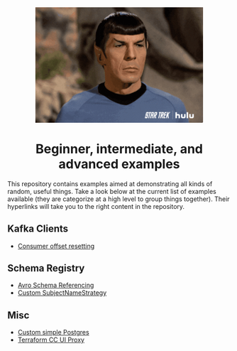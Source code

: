 <div align="center">
    <img src="images/live-long-and-prosper.gif" width=75% height=75%>
</div>

# <div align="center">Beginner, intermediate, and advanced examples</div>

This repository contains examples aimed at demonstrating all kinds of random, useful things. Take a look below at the current list of examples available (they are categorize at a high level to group things together). Their hyperlinks will take you to the right content in the repository. 

## Kafka Clients
* [Consumer offset resetting](/consumer-offset-resetting/)

## Schema Registry
* [Avro Schema Referencing](/avro-schema-referencing/)
* [Custom SubjectNameStrategy](/custom-subject-name-strategy/)

## Misc
* [Custom simple Postgres](/custom-simple-postgres/)
* [Terraform CC UI Proxy](/terraform-cc-ui-proxy/)

